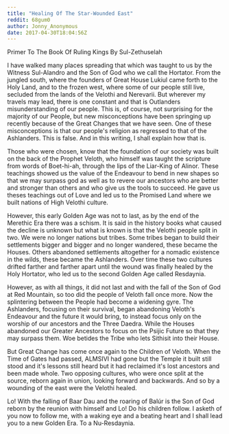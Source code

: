 ```yaml
---
title: "Healing Of The Star-Wounded East"
reddit: 68gum0
author: Jonny_Anonymous
date: 2017-04-30T18:04:56Z
---
```


Primer To The Book Of Ruling Kings
By Sul-Zethuselah

I have walked many places spreading that which was taught to us by the Witness Sul-Alandro and the Son of God who we call the Hortator. From the jungled south, where the founders of Great House Lukiul came forth to the Holy Land, and to the frozen west, where some of our people still live, secluded from the lands of the Velothi and Nerevarii. But wherever my travels may lead, there is one constant and that is Outlanders misunderstanding of our people. This is, of course, not surprising for the majority of our People, but new misconceptions have been springing up recently because of the Great Changes that we have seen. One of these misconceptions is that our people's religion as regressed to that of the Ashlanders. This is false. And in this writing, I shall explain how that is.
 
Those who were chosen, know that the foundation of our society was built on the back of the Prophet Veloth, who himself was taught the scripture from words of Boet-hi-ah, through the lips of the Liar-King of Alinor. These teachings showed us the value of the Endeavour to bend in new shapes so that we may surpass god as well as to revere our ancestors who are better and stronger than others and who give us the tools to succeed. He gave us theses teachings out of Love and led us to the Promised Land where we built nations of High Velothi culture. 

However, this early Golden Age was not to last, as by the end of the Merethic Era there was a schism. It is said in the history books what caused the decline is unknown but what is known is that the Velothi people split in two. We were no longer nations but tribes. Some tribes began to build their settlements bigger and bigger and no longer wandered, these became the Houses. Others abandoned settlements altogether for a nomadic existence in the wilds, these became the Ashlanders. Over time these two cultures drifted farther and farther apart until the wound was finally healed by the Holy Hortator, who led us to the second Golden Age called Resdaynia. 

However, as with all things, it did not last and with the fall of the Son of God at Red Mountain, so too did the people of Veloth fall once more. Now the splintering between the People had become a widening gyre. The Ashlanders, focusing on their survival, began abandoning Veloth's Endeavour and the future it would bring, to instead focus only on the worship of our ancestors and the Three Daedra. While the Houses abandoned our Greater Ancestors to focus on the Psijic Future so that they may surpass them. Woe betides the Tribe who lets Sithisit into their House.
 
But Great Change has come once again to the Children of Veloth. When the Time of Gates had passed, ALMSIVI had gone but the Temple it built still stood and it's lessons still heard but it had reclaimed it's lost ancestors and been made whole. Two opposing cultures, who were once split at the source, reborn again in union, looking forward and backwards. And so by a wounding of the east were the Velothi healed.

Lo! With the falling of Baar Dau and the roaring of Balúr is the Son of God reborn by the reunion with himself and Lo! Do his children follow. I asketh of you now to follow me, with a waking eye and a beating heart and I shall lead you to a new Golden Era. To a Nu-Resdaynia.
